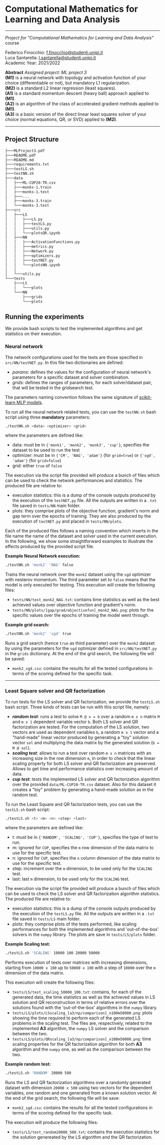 # Computational Mathematics for Learning and Data Analysis
***
*Project for "Computational Mathematics for Learning and Data Analysis"* course

Federico Finocchio: f.finocchio@studenti.unipi.it   
Luca Santarella: l.santarella@studenti.unipi.it   
Academic Year: 2021/2022   

**Abstract**
*Assigned project: ML project 3*   
**(M1)** is a neural network with topology and activation function of your choice (differentiable or not), but mandatory L1 regularization.   
**(M2)** is a standard L2 linear regression (least squares).   
**(A1)** is a standard momentum descent (heavy ball) approach applied to **(M1)**.   
**(A2)** is an algorithm of the class of accelerated gradient methods applied to **(M1)**.   
**(A3)** is a basic version of the direct linear least squares solver of your choice (normal equations, QR, or SVD) applied to **(M2)**.   
***

## Project Structure
```bash
├───MLProject3.pdf
├───README.pdf
├───README.md
├───requirements.txt
├───testLS.sh
├───testNN.sh
├───data
│   ├───ML-CUP20-TR.csv
│   ├───monks-1.train
│   ├───monks-1.test
│   ├───...
│   ├───monks-3.train
│   └───monks-3.test
├───src
│   ├───LS
│   │   ├───LS.py
│   │   ├───testLS.py
│   │   ├───utils.py
│   │   └───plotsQR.ipynb
│   ├───NN
│   │   ├───ActivationFunctions.py
│   │   ├───metrics.py
│   │   ├───Network.py
│   │   ├───optimizers.py
│   │   ├───testNET.py
│   │   └───plotsNN.ipynb
│   │
│   └───utils.py
└───tests
    ├───LS
    │   └───plots
    └───NN
        ├───grids
        └───plots
```

## Running the experiments
We provide bash scripts to test the implemented algorithms and get statistics on their execution.
### Neural network
The network configurations used for the tests are those specified in `src/NN/testNET.py`. In this file two dictionaries are defined:
- *params*: defines the values for the configuration of neural network's parameters for a specific dataset and solver combination.
- *grids*: defines the ranges of parameters, for each solver/dataset pair, that will be tested in the gridsearch test.

The parameters naming convention follows the same signature of [scikit-learn MLP models](https://scikit-learn.org/stable/modules/classes.html#module-sklearn.neural_network).

To run all the neural network related tests, you can use the `testNN.sh` bash script using three __mandatory__ parameters:
```bash
./testNN.sh <data> <optimizer> <grid>
```
where the parameters are defined like:
- data: must be in `{'monk1', 'monk2', 'monk3', 'cup'}`, specifies the dataset to be used to run the test
- optimizer: must be in `{'CM', 'NAG', 'adam'}` (for `grid=true`) or `{'sgd', 'adam'}` (for `grid=false`)
- grid: either `true` of `false`

The execution via the script file provided will produce a bunch of files which can be used to check the network performances and statistics. The produced file are relative to:
- execution statistics: this is a dump of the console outputs produced by the execution of the `testNET.py` file. All the outputs are written in a `.txt` file saved in `tests/NN` main folder.
- plots: they comprise plots of the objective function, gradient's norm and gap term over the epochs of training. They are also produced by the execution of `testNET.py` and placed in `tests/NN/plots`.

Each of the produced files follows a naming convention which inserts in the file name the name of the dataset and solver used in the current execution. In the following, we show some straightforward examples to illustrate the effects produced by the provided script file.

**Example Neural Network execution:**
```bash
./testNN.sh 'monk2' 'NAG' false
```
Trains the neural network over the `monk2` dataset using the `sgd` optimizer with nesterov momentum. The third parameter set to `false` means that the model is only executed for testing.
This execution will create the following files:
- `tests/NN/test_monk2_NAG.txt`: contains time statistics as well as the best achieved values over objective function and gradient's norm.
- `tests/NN/plots/[gap/grad/objectivefun]_monk2_NAG.png`: plots for the specific values over the epochs of training the model went through.

**Example grid search:**
```bash
./testNN.sh 'monk2' 'sgd' true
```
Runs a grid search (hence `true` as third parameter) over the `monk2` dataset by using the parameters for the `sgd` optimizer defined in `src/NN/testNET.py` in the `grids` dictionary.
At the end of the grid search, the following file will be saved:
- `monk2_sgd.csv`: contains the results for all the tested configurations in terms of the scoring defined for the specific task.

---
### Least Square solver and QR factorization

To run tests for the LS solver and QR factorization, we provide the `testLS.sh` bash script. Three kinds of tests can be run with this script file, namely:
- ***random test***: runs a test to solve `M @ x = b` over a random `m x n` matrix `M` and `m x 1` dependent variable vector `b`. Both LS solver and QR factorization are tested. For the computation of the LS solution, two vectors are used as dependent variables `b`, a random `m x 1` vector and a "hand-made" linear vector produced by generating a "toy" solution vector `sol` and multiplying the data matrix by the generated solution (`b = M @ sol`). 
- ***scaling test***: allows to run a test over random `m x n` matrices with an increasing size in the row dimension `m`, in order to check that the linear scaling property for both LS solver and QR factorization are preserved. Allows to get time and performance statistics over increasing amount of data.
- ***cup test***: tests the implemented LS solver and QR factorization algorithm over the provided `data/ML-CUP20-TR.csv` dataset. Also for this dataset it creates a "toy" problem by generating a hand-made solution as in the random test.

To run the Least Square and QR factorization tests, you can use the `testLS.sh` bash script:
```bash
./testLS.sh <t> <m> <n> <step> <last>
```
where the parameters are defined like:
- t: must be in `{'RANDOM', 'SCALING', 'CUP'}`, specifies the type of test to run.
- m: ignored for `CUP`, specifies the `m` row dimension of the data matrix to use for the specific test.
- n: ignored for `CUP`, specifies the `n` column dimension of the data matrix to use for the specific test.
- step: increment over the `m` dimension, to be used only for the `SCALING` test.
- last: last `m` dimension, to be used only for the `SCALING` test.

The execution via the script file provided will produce a bunch of files which can be used to check the LS solver and QR factorization algorithm statistics. The produced file are relative to:
- execution statistics: this is a dump of the console outputs produced by the execution of the `testLS.py` file. All the outputs are written in a `.txt` file saved in `tests/LS` main folder.
- plots: they comprise plots of the tests performed, like scaling performances for both the implemented algorithms and 'out-of-the-box' solvers in the `numpy` library. The plots are save in `tests/LS/plots` folder.

**Example Scaling test:**
```bash
./testLS.sh 'SCALING' 10000 100 20000 50000
```
Performs execution of tests over matrices with increasing dimensions, starting from `10000 x 100` up to `50000 x 100` with a step of `10000` over the `m` dimension of the data matrix.

This execution will create the following files:
- `tests/LS/test_scaling_50000_100.txt`: contains, for each of the generated data, the time statistics as well as the achieved values in LS solution and QR reconstruction in terms of relative errors over the solutions found with the 'out-of-the-box' algorithms in the `numpy` library. 
- `tests/LS/plots/LSscaling_[a3/np/comparison]_n100m50000.png`: plots showing the time required to perform each of the generated LS problems in the scaling test. The files are, respectively, related to the implemented **A3** algorithm, the `numpy` LS solver and the comparison between the two.
- `tests/LS/plots/QRscaling_[a3/np/comparison]_n100m50000.png`: time scaling properties for the QR factorization algorithm for both **A3** algorithm and the `numpy` one, as well as the comparison between the two.

**Example random test:**
```bash
./testLS.sh 'RANDOM' 20000 500
```
Runs the LS and QR factorization algorithms over a randomly generated dataset with dimension `20000 x 500` using two vectors for the dependent variables, one random and one generated from a known solution vector. 
At the end of the grid search, the following file will be save:
- `monk2_sgd.csv`: contains the results for all the tested configurations in terms of the scoring defined for the specific task.

The execution will produce the following files:
- `tests/LS/test_random20000_500.txt`: contains the execution statistics for the solution genereated by the LS algorithm and the QR factorization. 